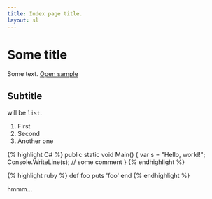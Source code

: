 ```yaml
---
title: Index page title.
layout: sl
---
```


# Some title #

Some text. [Open sample](sample)

## Subtitle ##

will be `list`.

1. First
2. Second
3. Another one

<div>
{% highlight C# %}
public static void Main()
{
    var s = "Hello, world!";
	Console.WriteLine(s); // some comment	
}
{% endhighlight %}
</div>

{% highlight ruby %}
def foo
  puts 'foo'
end
{% endhighlight %}

hmmm...